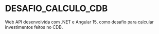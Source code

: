 # DESAFIO_CALCULO_CDB
Web API desenvolvida com .NET e Angular 15, como desafio para calcular investimentos feitos no CDB.
